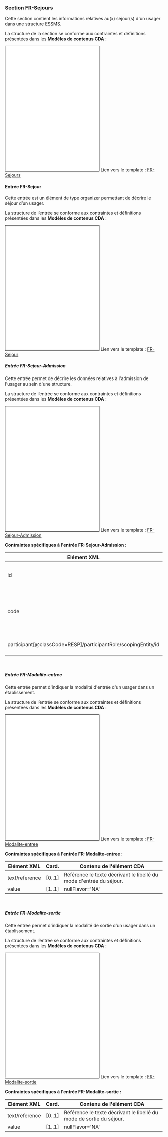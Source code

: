 ### Section FR-Sejours

Cette section contient les informations relatives au(x) séjour(s) d'un usager dans une structure ESSMS.

La structure de la section se conforme aux contraintes et définitions présentées dans les **Modèles de contenus CDA** :

<iframe src="./cda/tmp-1.2.250.1.213.1.1.2.249-DYNAMIC.html" height="400" id="FR-Sejours" style="border: 1px solid black" sandbox="allow-same-origin allow-scripts"></iframe>
Lien vers le template : <a href="./cda/tmp-1.2.250.1.213.1.1.2.249-DYNAMIC.html" target="_blank">FR-Sejours</a>

<br>

#### Entrée FR-Sejour

Cette entrée est un élément de type organizer permettant de décrire le séjour d’un usager.

La structure de l’entrée se conforme aux contraintes et définitions présentées dans les **Modèles de contenus CDA** :

<iframe src="./cda/tmp-1.2.250.1.213.1.1.3.219-DYNAMIC.html" height="400" id="FR-Sejour" style="border: 1px solid black" sandbox="allow-same-origin allow-scripts"></iframe>
Lien vers le template : <a href="./cda/tmp-1.2.250.1.213.1.1.3.219-DYNAMIC.html" target="_blank">FR-Sejour</a>

<br>

##### Entrée FR-Sejour-Admission

Cette entrée permet de décrire les données relatives à l'admission de l'usager au sein d'une structure.

La structure de l’entrée se conforme aux contraintes et définitions présentées dans les **Modèles de contenus CDA** :

<iframe src="./cda/tmp-1.2.250.1.213.1.1.3.218-DYNAMIC.html" height="400" id="FR-Sejour-Admission" style="border: 1px solid black" sandbox="allow-same-origin allow-scripts"></iframe>
Lien vers le template : <a href="./cda/tmp-1.2.250.1.213.1.1.3.218-DYNAMIC.html" target="_blank">FR-Sejour-Admission</a>

**Contraintes spécifiques à l'entrée FR-Sejour-Admission :**

<table id="sejourAdmission">
    <thead>
        <tr>
            <th>Elément XML</th>
            <th>Card.</th>
            <th>Contenu de l'élément CDA</th>
        </tr>
    </thead>
    <tbody>
        <tr id="id">
            <td>id</td>
            <td>[1..1]</td>
            <td><strong>Identifiant unique du séjour</strong><br>L'identifiant se forme en concaténant : 3+FINESS/identifiantLocalUsagerESSMS-SEJOUR-numeroDossier</td>
        </tr>
        <tr id="code">
            <td>code</td>
            <td>[1..1]</td>
            <td>Valeur fixée à : <br>@code = GEN-351 <br>@codeSystem = 1.2.250.1.213.1.1.4.322 <br>@displayName = Établissement ou service social ou médico-social (ESSMS) (optionnel)</td>
        </tr>
        <tr id="participantId">
            <td>participant[@classCode=RESP]/participantRole/scopingEntity/id</td>
            <td>[1..1]</td>
            <td><strong>Identifiant de l'entité juridique responsable du séjour</strong>
            <br>L'identifiant de la structure est requis.</td>
        </tr>
    </tbody>
</table>
<br>

##### Entrée FR-Modalite-entree

Cette entrée permet d'indiquer la modalité d'entrée d'un usager dans un établissement.

La structure de l’entrée se conforme aux contraintes et définitions présentées dans les **Modèles de contenus CDA** :

<iframe src="./cda/tmp-1.2.250.1.213.1.1.3.48.6-DYNAMIC.html" height="400" id="FR-Modalite-entree" style="border: 1px solid black" sandbox="allow-same-origin allow-scripts"></iframe>
Lien vers le template : <a href="./cda/tmp-1.2.250.1.213.1.1.3.48.6-DYNAMIC.html" target="_blank">FR-Modalite-entree</a>

**Contraintes spécifiques à l'entrée FR-Modalite-entree :**

<table id="modaliteE">
    <thead>
        <tr>
            <th>Elément XML</th>
            <th>Card.</th>
            <th>Contenu de l'élément CDA</th>
        </tr>
    </thead>
    <tbody>
        <tr id="text">
            <td>text/reference</td>
            <td>[0..1]</td>
            <td>Référence le texte décrivant le libellé du mode d'entrée du séjour.</td>
        </tr>
        <tr id="value">
            <td>value</td>
            <td>[1..1]</td>
            <td>nullFlavor='NA'</td>
        </tr>
    </tbody>
</table>
<br>

##### Entrée FR-Modalite-sortie

Cette entrée permet d'indiquer la modalité de sortie d'un usager dans un établissement.

La structure de l’entrée se conforme aux contraintes et définitions présentées dans les **Modèles de contenus CDA** :

<iframe src="./cda/tmp-1.2.250.1.213.1.1.3.48.7-DYNAMIC.html" height="400" id="FR-Modalite-sortie" style="border: 1px solid black" sandbox="allow-same-origin allow-scripts"></iframe>
Lien vers le template : <a href="./cda/tmp-1.2.250.1.213.1.1.3.48.7-DYNAMIC.html" target="_blank">FR-Modalite-sortie</a>

**Contraintes spécifiques à l'entrée FR-Modalite-sortie :**

<table id="modaliteS">
    <thead>
        <tr>
            <th>Elément XML</th>
            <th>Card.</th>
            <th>Contenu de l'élément CDA</th>
        </tr>
    </thead>
    <tbody>
        <tr id="text">
            <td>text/reference</td>
            <td>[0..1]</td>
            <td>Référence le texte décrivant le libellé du mode de sortie du séjour.</td>
        </tr>
        <tr id="value">
            <td>value</td>
            <td>[1..1]</td>
            <td>nullFlavor='NA'</td>
        </tr>
    </tbody>
</table>

<br>